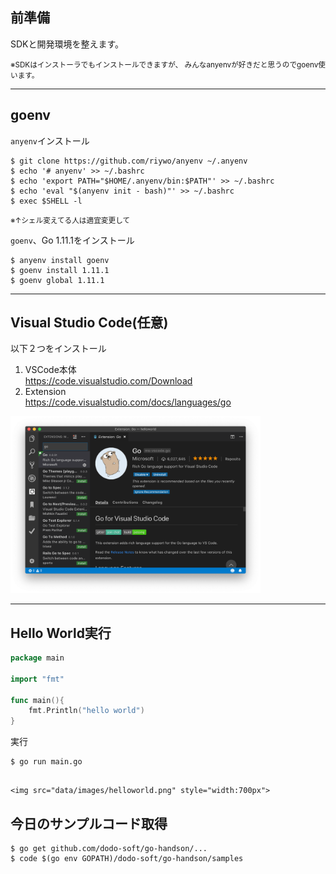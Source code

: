 ## 前準備

SDKと開発環境を整えます。

<small>
※SDKはインストーラでもインストールできますが、  
みんなanyenvが好きだと思うのでgoenv使います。
</small>

---

## goenv

`anyenv`インストール

```console
$ git clone https://github.com/riywo/anyenv ~/.anyenv
$ echo '# anyenv' >> ~/.bashrc
$ echo 'export PATH="$HOME/.anyenv/bin:$PATH"' >> ~/.bashrc
$ echo 'eval "$(anyenv init - bash)"' >> ~/.bashrc
$ exec $SHELL -l
```

<small>※↑シェル変えてる人は適宜変更して</small>

`goenv`、Go 1.11.1をインストール

```console
$ anyenv install goenv
$ goenv install 1.11.1
$ goenv global 1.11.1
```

---

## Visual Studio Code(任意)

以下２つをインストール

1. VSCode本体  
   https://code.visualstudio.com/Download
2. Extension  
   https://code.visualstudio.com/docs/languages/go

<img src="data/images/vscode-extension.png" style="width:400px">

---

## Hello World実行

```go
package main

import "fmt"

func main(){
    fmt.Println("hello world")
}
```

実行

```console
$ go run main.go
```

~~~

<img src="data/images/helloworld.png" style="width:700px">

~~~

## 今日のサンプルコード取得

```console
$ go get github.com/dodo-soft/go-handson/...
$ code $(go env GOPATH)/dodo-soft/go-handson/samples
```

